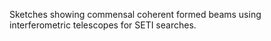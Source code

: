 Sketches showing commensal coherent formed beams using interferometric telescopes for SETI searches.

